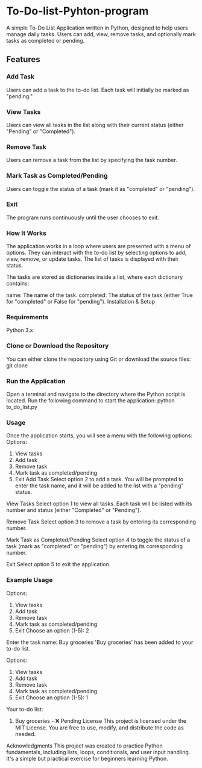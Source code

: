 # To-Do-list-Pyhton-program
A simple To-Do List Application written in Python, designed to help users manage daily tasks. Users can add, view, remove tasks, and optionally mark tasks as completed or pending.

## Features
### Add Task
Users can add a task to the to-do list. Each task will initially be marked as "pending."

### View Tasks
Users can view all tasks in the list along with their current status (either "Pending" or "Completed").

### Remove Task
Users can remove a task from the list by specifying the task number.

### Mark Task as Completed/Pending
Users can toggle the status of a task (mark it as "completed" or "pending").

### Exit
The program runs continuously until the user chooses to exit.

### How It Works
The application works in a loop where users are presented with a menu of options. They can interact with the to-do list by selecting options to add, view, remove, or update tasks. The list of tasks is displayed with their status.

The tasks are stored as dictionaries inside a list, where each dictionary contains:

name: The name of the task.
completed: The status of the task (either True for "completed" or False for "pending").
Installation & Setup
### Requirements
Python 3.x


### Clone or Download the Repository
You can either clone the repository using Git or download the source files:
git clone <repository-url>

### Run the Application
Open a terminal and navigate to the directory where the Python script is located. Run the following command to start the application:
python to_do_list.py

### Usage
Once the application starts, you will see a menu with the following options:
Options:
1. View tasks
2. Add task
3. Remove task
4. Mark task as completed/pending
5. Exit
Add Task
Select option 2 to add a task. You will be prompted to enter the task name, and it will be added to the list with a "pending" status.

View Tasks
Select option 1 to view all tasks. Each task will be listed with its number and status (either "Completed" or "Pending").

Remove Task
Select option 3 to remove a task by entering its corresponding number.

Mark Task as Completed/Pending
Select option 4 to toggle the status of a task (mark as "completed" or "pending") by entering its corresponding number.

Exit
Select option 5 to exit the application.

### Example Usage
Options:
1. View tasks
2. Add task
3. Remove task
4. Mark task as completed/pending
5. Exit
Choose an option (1-5): 2

Enter the task name: Buy groceries
'Buy groceries' has been added to your to-do list.

Options:
1. View tasks
2. Add task
3. Remove task
4. Mark task as completed/pending
5. Exit
Choose an option (1-5): 1

Your to-do list:
1. Buy groceries - ❌ Pending
License
This project is licensed under the MIT License. You are free to use, modify, and distribute the code as needed.

Acknowledgments
This project was created to practice Python fundamentals, including lists, loops, conditionals, and user input handling. It's a simple but practical exercise for beginners learning Python.
